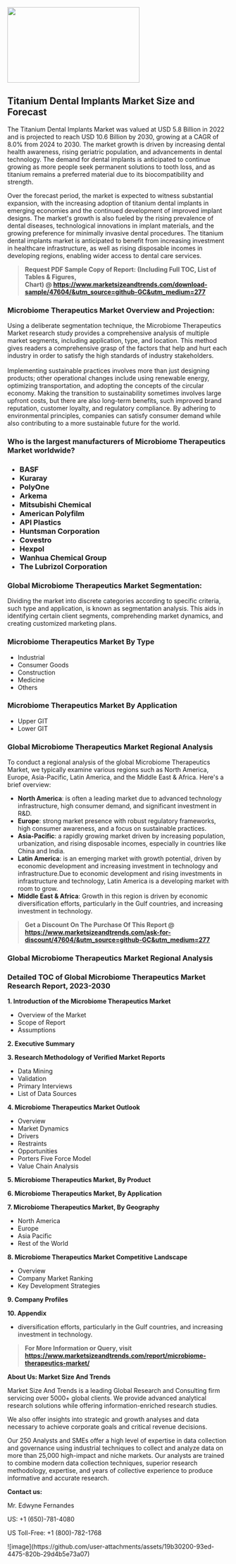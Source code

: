 <p><img class="alignnone size-medium wp-image-20088" src="https://ffe5etoiles.com/wp-content/uploads/2024/12/MST1-300x171.png" alt="" width="300" height="171" /></p><h2>Titanium Dental Implants Market Size and Forecast</h2><p>The Titanium Dental Implants Market was valued at USD 5.8 Billion in 2022 and is projected to reach USD 10.6 Billion by 2030, growing at a CAGR of 8.0% from 2024 to 2030. The market growth is driven by increasing dental health awareness, rising geriatric population, and advancements in dental technology. The demand for dental implants is anticipated to continue growing as more people seek permanent solutions to tooth loss, and as titanium remains a preferred material due to its biocompatibility and strength. <p>Over the forecast period, the market is expected to witness substantial expansion, with the increasing adoption of titanium dental implants in emerging economies and the continued development of improved implant designs. The market's growth is also fueled by the rising prevalence of dental diseases, technological innovations in implant materials, and the growing preference for minimally invasive dental procedures. The titanium dental implants market is anticipated to benefit from increasing investment in healthcare infrastructure, as well as rising disposable incomes in developing regions, enabling wider access to dental care services.</p><blockquote id="" class=""><strong>Request PDF Sample Copy of Report: (Including Full TOC, List of Tables &amp; Figures, Chart)&nbsp;@&nbsp;<strong><a href="https://www.marketsizeandtrends.com/download-sample/47604/&utm_source=github-GC&utm_medium=277" target="_blank">https://www.marketsizeandtrends.com/download-sample/47604/&utm_source=github-GC&utm_medium=277</a></strong></strong></blockquote><h3 id="" class="">Microbiome Therapeutics Market&nbsp;Overview and Projection:</h3><p id="" class="">Using a deliberate segmentation technique, the Microbiome Therapeutics Market research study provides a comprehensive analysis of multiple market segments, including application, type, and location. This method gives readers a comprehensive grasp of the factors that help and hurt each industry in order to satisfy the high standards of industry stakeholders. <br /> <br />Implementing sustainable practices involves more than just designing products; other operational changes include using renewable energy, optimizing transportation, and adopting the concepts of the circular economy. Making the transition to sustainability sometimes involves large upfront costs, but there are also long-term benefits, such improved brand reputation, customer loyalty, and regulatory compliance. By adhering to environmental principles, companies can satisfy consumer demand while also contributing to a more sustainable future for the world.</p><h3 id="" class="">Who is the largest manufacturers of&nbsp;Microbiome Therapeutics Market worldwide?</h3><h3 class=""><p><ul><li>BASF </li><li> Kuraray </li><li> PolyOne </li><li> Arkema </li><li> Mitsubishi Chemical </li><li> American Polyfilm </li><li> API Plastics </li><li> Huntsman Corporation </li><li> Covestro </li><li> Hexpol </li><li> Wanhua Chemical Group </li><li> The Lubrizol Corporation</li></ul></p></h3><h3 id="" class="">Global&nbsp;Microbiome Therapeutics Market Segmentation:</h3><p id="" class="">Dividing the market into discrete categories according to specific criteria, such type and application, is known as segmentation analysis. This aids in identifying certain client segments, comprehending market dynamics, and creating customized marketing plans.</p><h3 id="" class="">Microbiome Therapeutics Market&nbsp;By Type</h3><p><p><ul><li>Industrial </li><li> Consumer Goods </li><li> Construction </li><li> Medicine </li><li> Others</p></li></ul></p></p><h3 id="" class="">Microbiome Therapeutics Market&nbsp;By Application</h3><p class=""><p><ul><li>Upper GIT </li><li> Lower GIT</li></ul></p></p><h3 id="" class="">Global Microbiome Therapeutics Market Regional Analysis</h3><p id="" class="">To conduct a regional analysis of the global Microbiome Therapeutics Market, we typically examine various regions such as North America, Europe, Asia-Pacific, Latin America, and the Middle East &amp; Africa. Here's a brief overview:</p><ul><li><strong>North America</strong>: is often a leading market due to advanced technology infrastructure, high consumer demand, and significant investment in R&amp;D.</li><li><strong>Europe</strong>: strong market presence with robust regulatory frameworks, high consumer awareness, and a focus on sustainable practices.</li><li><strong>Asia-Pacific</strong>: a rapidly growing market driven by increasing population, urbanization, and rising disposable incomes, especially in countries like China and India.</li><li><strong>Latin America</strong>: is an emerging market with growth potential, driven by economic development and increasing investment in technology and infrastructure.Due to economic development and rising investments in infrastructure and technology, Latin America is a developing market with room to grow.</li><li><strong>Middle East &amp; Africa</strong>: Growth in this region is driven by economic diversification efforts, particularly in the Gulf countries, and increasing investment in technology.</li></ul><blockquote id="" class=""><strong>Get a Discount On The Purchase Of This Report @ <strong><a href="https://www.marketsizeandtrends.com/ask-for-discount/47604/&utm_source=github-GC&utm_medium=277" target="_blank">https://www.marketsizeandtrends.com/ask-for-discount/47604/&utm_source=github-GC&utm_medium=277</a></strong></strong></blockquote><h3 id="" class="">Global Microbiome Therapeutics Market Regional Analysis</h3><h3 id="" class="">Detailed TOC of Global Microbiome Therapeutics Market Research Report, 2023-2030</h3><p id="" class=""><strong>1. Introduction of the Microbiome Therapeutics Market</strong></p><ul><li>Overview of the Market</li><li>Scope of Report</li><li>Assumptions</li></ul><p id="" class=""><strong>2. Executive Summary</strong></p><p id="" class=""><strong>3. Research Methodology of Verified Market Reports</strong></p><ul><li>Data Mining</li><li>Validation</li><li>Primary Interviews</li><li>List of Data Sources</li></ul><p id="" class=""><strong>4. Microbiome Therapeutics Market Outlook</strong></p><ul><li>Overview</li><li>Market Dynamics</li><li>Drivers</li><li>Restraints</li><li>Opportunities</li><li>Porters Five Force Model</li><li>Value Chain Analysis</li></ul><p id="" class=""><strong>5. Microbiome Therapeutics Market, By Product</strong></p><p id="" class=""><strong>6. Microbiome Therapeutics Market, By Application</strong></p><p id="" class=""><strong>7. Microbiome Therapeutics Market, By Geography</strong></p><ul><li>North America</li><li>Europe</li><li>Asia Pacific</li><li>Rest of the World</li></ul><p id="" class=""><strong>8. Microbiome Therapeutics Market Competitive Landscape</strong></p><ul><li>Overview</li><li>Company Market Ranking</li><li>Key Development Strategies</li></ul><p id="" class=""><strong>9. Company Profiles</strong></p><p id="" class=""><strong>10. Appendix</strong></p><ul><li>diversification efforts, particularly in the Gulf countries, and increasing investment in technology.</li></ul><blockquote id="" class=""><strong>For More Information or Query, visit <strong><strong><a href="https://www.marketsizeandtrends.com/report/microbiome-therapeutics-market/" target="_blank">https://www.marketsizeandtrends.com/report/microbiome-therapeutics-market/</a></strong></strong></strong></blockquote><p id="" class=""><strong>About Us: Market Size And Trends</strong></p><p id="" class="">Market Size And Trends is a leading Global Research and Consulting firm servicing over 5000+ global clients. We provide advanced analytical research solutions while offering information-enriched research studies.</p><p id="" class="">We also offer insights into strategic and growth analyses and data necessary to achieve corporate goals and critical revenue decisions.</p><p id="" class="">Our 250 Analysts and SMEs offer a high level of expertise in data collection and governance using industrial techniques to collect and analyze data on more than 25,000 high-impact and niche markets. Our analysts are trained to combine modern data collection techniques, superior research methodology, expertise, and years of collective experience to produce informative and accurate research.</p><p id="" class=""><strong>Contact us:</strong></p><p id="" class="">Mr. Edwyne Fernandes</p><p id="" class="">US: +1 (650)-781-4080</p><p id="" class="">US Toll-Free: +1 (800)-782-1768</p>
![image](https://github.com/user-attachments/assets/19b30200-93ed-4475-820b-29d4b5e73a07)
